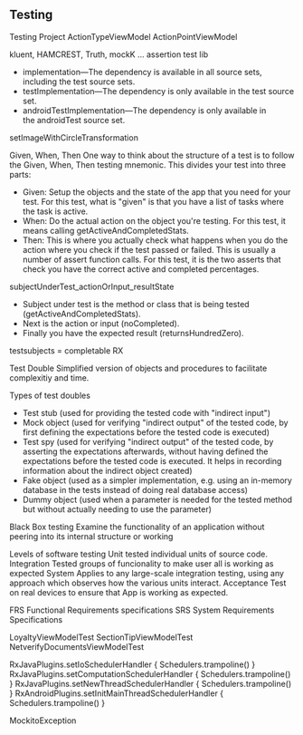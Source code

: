 ## Testing

Testing Project
ActionTypeViewModel
ActionPointViewModel


kluent, HAMCREST, Truth, mockK ... assertion test lib

* implementation—The dependency is available in all source sets, including the test source sets.
* testImplementation—The dependency is only available in the test source set.
* androidTestImplementation—The dependency is only available in the androidTest source set.

setImageWithCircleTransformation


Given, When, Then
One way to think about the structure of a test is to follow the Given, When, Then testing mnemonic. This divides your test into three parts:
* Given: Setup the objects and the state of the app that you need for your test. For this test, what is "given" is that you have a list of tasks where the task is active.
* When: Do the actual action on the object you're testing. For this test, it means calling getActiveAndCompletedStats.
* Then: This is where you actually check what happens when you do the action where you check if the test passed or failed. This is usually a number of assert function calls. For this test, it is the two asserts that check you have the correct active and completed percentages.

subjectUnderTest_actionOrInput_resultState
* Subject under test is the method or class that is being tested (getActiveAndCompletedStats).
* Next is the action or input (noCompleted).
* Finally you have the expected result (returnsHundredZero).

testsubjects = completable RX

Test Double
Simplified version of objects and procedures to facilitate complexitiy and time.

Types of test doubles
* Test stub (used for providing the tested code with "indirect input")
* Mock object (used for verifying "indirect output" of the tested code, by first defining the expectations before the tested code is executed)
* Test spy (used for verifying "indirect output" of the tested code, by asserting the expectations afterwards, without having defined the expectations before the tested code is executed. It helps in recording information about the indirect object created)
* Fake object (used as a simpler implementation, e.g. using an in-memory database in the tests instead of doing real database access)
* Dummy object (used when a parameter is needed for the tested method but without actually needing to use the parameter)

Black Box testing
Examine the functionality of an application without peering into its internal structure or working

Levels of software testing
Unit
	tested individual units of source code.
Integration
	Tested groups of funcionality to make user all is working as expected
System
	Applies to any large-scale integration testing, using any approach which observes how the various units interact.
Acceptance
	Test on real devices to ensure that App is working as expected.



FRS Functional Requirements specifications
SRS System Requirements Specifications


LoyaltyViewModelTest
SectionTipViewModelTest
NetverifyDocumentsViewModelTest


RxJavaPlugins.setIoSchedulerHandler { Schedulers.trampoline() }
RxJavaPlugins.setComputationSchedulerHandler { Schedulers.trampoline() }
RxJavaPlugins.setNewThreadSchedulerHandler { Schedulers.trampoline() }
RxAndroidPlugins.setInitMainThreadSchedulerHandler { Schedulers.trampoline() }

MockitoException

